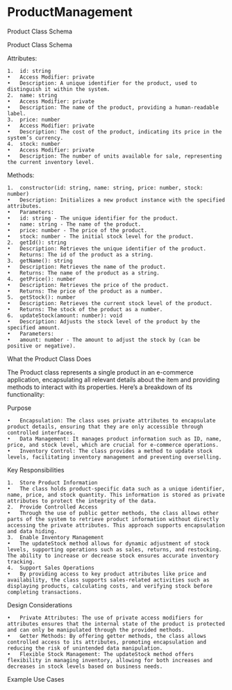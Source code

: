 # ProductManagement


Product Class Schema

Product Class Schema

Attributes:

	1.	id: string
	•	Access Modifier: private
	•	Description: A unique identifier for the product, used to distinguish it within the system.
	2.	name: string
	•	Access Modifier: private
	•	Description: The name of the product, providing a human-readable label.
	3.	price: number
	•	Access Modifier: private
	•	Description: The cost of the product, indicating its price in the system’s currency.
	4.	stock: number
	•	Access Modifier: private
	•	Description: The number of units available for sale, representing the current inventory level.

Methods:

	1.	constructor(id: string, name: string, price: number, stock: number)
	•	Description: Initializes a new product instance with the specified attributes.
	•	Parameters:
	•	id: string - The unique identifier for the product.
	•	name: string - The name of the product.
	•	price: number - The price of the product.
	•	stock: number - The initial stock level for the product.
	2.	getId(): string
	•	Description: Retrieves the unique identifier of the product.
	•	Returns: The id of the product as a string.
	3.	getName(): string
	•	Description: Retrieves the name of the product.
	•	Returns: The name of the product as a string.
	4.	getPrice(): number
	•	Description: Retrieves the price of the product.
	•	Returns: The price of the product as a number.
	5.	getStock(): number
	•	Description: Retrieves the current stock level of the product.
	•	Returns: The stock of the product as a number.
	6.	updateStock(amount: number): void
	•	Description: Adjusts the stock level of the product by the specified amount.
	•	Parameters:
	•	amount: number - The amount to adjust the stock by (can be positive or negative).

What the Product Class Does

The Product class represents a single product in an e-commerce application, encapsulating all relevant details about the item and providing methods to interact with its properties. Here’s a breakdown of its functionality:

Purpose

	•	Encapsulation: The class uses private attributes to encapsulate product details, ensuring that they are only accessible through controlled interfaces.
	•	Data Management: It manages product information such as ID, name, price, and stock level, which are crucial for e-commerce operations.
	•	Inventory Control: The class provides a method to update stock levels, facilitating inventory management and preventing overselling.

Key Responsibilities

	1.	Store Product Information
	•	The class holds product-specific data such as a unique identifier, name, price, and stock quantity. This information is stored as private attributes to protect the integrity of the data.
	2.	Provide Controlled Access
	•	Through the use of public getter methods, the class allows other parts of the system to retrieve product information without directly accessing the private attributes. This approach supports encapsulation and data hiding.
	3.	Enable Inventory Management
	•	The updateStock method allows for dynamic adjustment of stock levels, supporting operations such as sales, returns, and restocking. The ability to increase or decrease stock ensures accurate inventory tracking.
	4.	Support Sales Operations
	•	By providing access to key product attributes like price and availability, the class supports sales-related activities such as displaying products, calculating costs, and verifying stock before completing transactions.

Design Considerations

	•	Private Attributes: The use of private access modifiers for attributes ensures that the internal state of the product is protected and can only be manipulated through the provided methods.
	•	Getter Methods: By offering getter methods, the class allows controlled access to its attributes, promoting encapsulation and reducing the risk of unintended data manipulation.
	•	Flexible Stock Management: The updateStock method offers flexibility in managing inventory, allowing for both increases and decreases in stock levels based on business needs.

Example Use Cases
